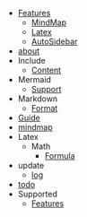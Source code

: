 - [Features](/Features)
  - [MindMap](/Features_MindMap)
  - [Latex](/Features_Latex)
  - [AutoSidebar](/Features_AutoSidebar)
- [about](/about)
- Include
  - [Content](/Include_Content)
- Mermaid
  - [Support](/Mermaid_Support)
- Markdown
  - [Format](/Markdown_Format)
- [Guide](/Guide)
- [mindmap](/mindmap)
- Latex
  - Math
    - [Formula](/Latex_Math_Formula)
- update
  - [log](/update_log)
- [todo](/todo)
- Supported
  - [Features](/Supported_Features)
